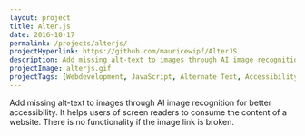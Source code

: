 ```yaml
---
layout: project
title: Alter.js
date: 2016-10-17
permalink: /projects/alterjs/
projectHyperlink: https://github.com/mauricewipf/AlterJS
description: Add missing alt-text to images through AI image recognition for better accessibility
projectImage: alterjs.gif
projectTags: [Webdevelopment, JavaScript, Alternate Text, Accessibility]
---
```


Add missing alt-text to images through AI image recognition for better accessibility. It helps users of screen readers to consume the content of a website. There is no functionality if the image link is broken.
